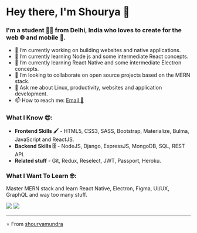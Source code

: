 # Hey there, I'm Shourya 👋

### I'm a student 👨‍💻 from Delhi, India who loves to create for the **web 🌐 and mobile** 📱.

- 🔭 I’m currently working on building websites and native applications.
- 🌱 I’m currently learning Node js and some intermediate React concepts. 
- 🌱 I’m currently learning React Native and some intermediate Electron concepts. 
- 👯 I’m looking to collaborate on open source projects based on the MERN stack.
- 💬 Ask me about Linux, productivity, websites and application development.
- 📫 How to reach me: [Email 📧](mailto:shouryamundra@gmail.com) 

### What I Know 😎:
- **Frontend Skills 🖌️** - HTML5, CSS3, SASS, Bootstrap, Materialize, Bulma, JavaScript and ReactJS.
- **Backend Skills 🗄️** - NodeJS, Django, ExpressJS, MongoDB, SQL, REST API.
- **Related stuff** - Git, Redux, Reselect, JWT, Passport, Heroku.

### What I Want To Learn 🤓:
 Master MERN stack and learn React Native, Electron, Figma, UI/UX, GraphQL and way too many stuff.

<img src="https://lh3.googleusercontent.com/proxy/sp_F1ibn_IXc21vBrXBK5I5o7EH0lfQVTmUpdT-imrGpNWXbsnvKRW0jG6Zh-UJ8XKWw5rrz2guUgbsfhUo1gQLUy5DLNAhFIgsl5WQxO9Gg68mRpHK0">
<img src="https://github-readme-stats.vercel.app/api/?username=shouryamundra&show_icons=true&title_color=fff&icon_color=79ff97&text_color=9f9f9f&bg_color=151515">

---
⭐️ From [shouryamundra](https://github.com/shouryamundra)
